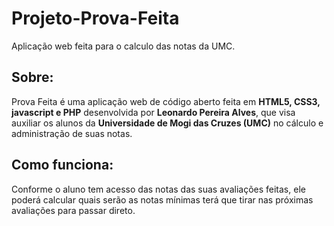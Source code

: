 # Projeto-Prova-Feita
Aplicação web feita para o calculo das notas da UMC.


<h2>Sobre:</h2>
<p>Prova Feita é uma aplicação web  de código aberto feita em <strong>HTML5, CSS3, javascript e PHP</strong> desenvolvida por <strong>Leonardo Pereira Alves</strong>, que visa auxiliar os alunos da <strong>Universidade de Mogi das Cruzes (UMC)</strong> no cálculo e administração de suas notas.</p>


<h2>Como funciona:</h2>
<p>Conforme o aluno tem acesso das notas das suas avaliações feitas, ele poderá calcular quais serão as notas mínimas terá que tirar nas próximas avaliações para passar direto.</p>
